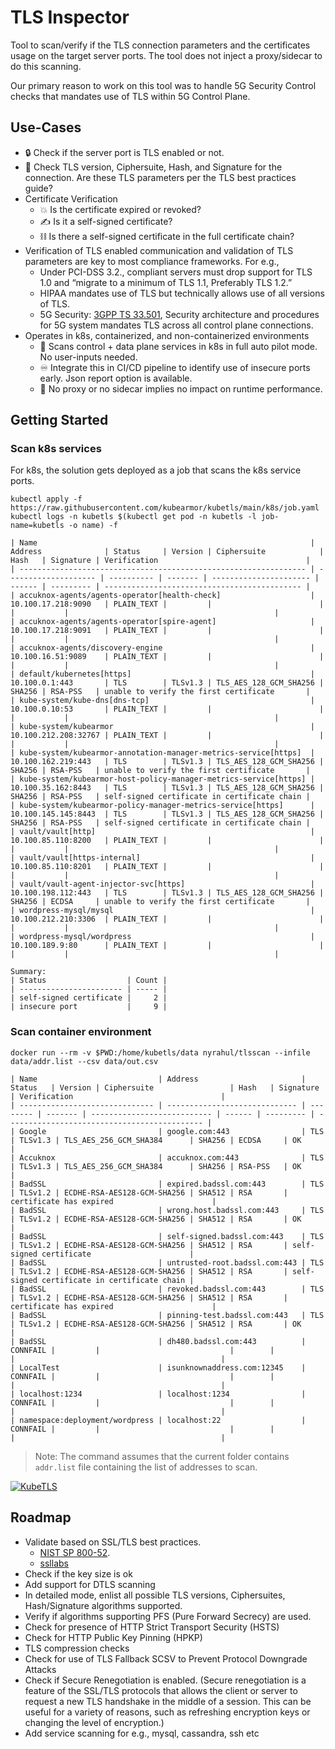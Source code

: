 # TLS Inspector

Tool to scan/verify if the TLS connection parameters and the certificates usage on the target server ports. The tool does not inject a proxy/sidecar to do this scanning.

Our primary reason to work on this tool was to handle 5G Security Control checks that mandates use of TLS within 5G Control Plane.

## Use-Cases
* :lock: Check if the server port is TLS enabled or not.
* :page_with_curl: Check TLS version, Ciphersuite, Hash, and Signature for the connection. Are these TLS parameters per the TLS best practices guide?
* Certificate Verification
  * :boom: Is the certificate expired or revoked?
  * :writing_hand: Is it a self-signed certificate?
  * :chains: Is there a self-signed certificate in the full certificate chain?
* Verification of TLS enabled communication and validation of TLS parameters are key to most compliance frameworks. For e.g.,
  * Under PCI-DSS 3.2., compliant servers must drop support for TLS 1.0 and “migrate to a minimum of TLS 1.1, Preferably TLS 1.2.”
  * HIPAA mandates use of TLS but technically allows use of all versions of TLS.
  * 5G Security: [3GPP TS 33.501](https://www.etsi.org/deliver/etsi_ts/133500_133599/133501/15.04.00_60/ts_133501v150400p.pdf), Security architecture and procedures for 5G system mandates TLS across all control plane connections.
* Operates in k8s, containerized, and non-containerized environments
  * :rocket: Scans control + data plane services in k8s in full auto pilot mode. No user-inputs needed.
  * :infinity: Integrate this in CI/CD pipeline to identify use of insecure ports early. Json report option is available.
  * :dart: No proxy or no sidecar implies no impact on runtime performance.

## Getting Started

### Scan k8s services

For k8s, the solution gets deployed as a job that scans the k8s service ports.

```
kubectl apply -f https://raw.githubusercontent.com/kubearmor/kubetls/main/k8s/job.yaml
kubectl logs -n kubetls $(kubectl get pod -n kubetls -l job-name=kubetls -o name) -f
```
```
| Name                                                             | Address              | Status     | Version | Ciphersuite            | Hash   | Signature | Verification                                 |
| ---------------------------------------------------------------- | -------------------- | ---------- | ------- | ---------------------- | ------ | --------- | -------------------------------------------- |
| accuknox-agents/agents-operator[health-check]                    | 10.100.17.218:9090   | PLAIN_TEXT |         |                        |        |           |                                              |
| accuknox-agents/agents-operator[spire-agent]                     | 10.100.17.218:9091   | PLAIN_TEXT |         |                        |        |           |                                              |
| accuknox-agents/discovery-engine                                 | 10.100.16.51:9089    | PLAIN_TEXT |         |                        |        |           |                                              |
| default/kubernetes[https]                                        | 10.100.0.1:443       | TLS        | TLSv1.3 | TLS_AES_128_GCM_SHA256 | SHA256 | RSA-PSS   | unable to verify the first certificate       |
| kube-system/kube-dns[dns-tcp]                                    | 10.100.0.10:53       | PLAIN_TEXT |         |                        |        |           |                                              |
| kube-system/kubearmor                                            | 10.100.212.208:32767 | PLAIN_TEXT |         |                        |        |           |                                              |
| kube-system/kubearmor-annotation-manager-metrics-service[https]  | 10.100.162.219:443   | TLS        | TLSv1.3 | TLS_AES_128_GCM_SHA256 | SHA256 | RSA-PSS   | unable to verify the first certificate       |
| kube-system/kubearmor-host-policy-manager-metrics-service[https] | 10.100.35.162:8443   | TLS        | TLSv1.3 | TLS_AES_128_GCM_SHA256 | SHA256 | RSA-PSS   | self-signed certificate in certificate chain |
| kube-system/kubearmor-policy-manager-metrics-service[https]      | 10.100.145.145:8443  | TLS        | TLSv1.3 | TLS_AES_128_GCM_SHA256 | SHA256 | RSA-PSS   | self-signed certificate in certificate chain |
| vault/vault[http]                                                | 10.100.85.110:8200   | PLAIN_TEXT |         |                        |        |           |                                              |
| vault/vault[https-internal]                                      | 10.100.85.110:8201   | PLAIN_TEXT |         |                        |        |           |                                              |
| vault/vault-agent-injector-svc[https]                            | 10.100.198.112:443   | TLS        | TLSv1.3 | TLS_AES_128_GCM_SHA256 | SHA256 | ECDSA     | unable to verify the first certificate       |
| wordpress-mysql/mysql                                            | 10.100.212.210:3306  | PLAIN_TEXT |         |                        |        |           |                                              |
| wordpress-mysql/wordpress                                        | 10.100.189.9:80      | PLAIN_TEXT |         |                        |        |           |                                              |

Summary:
| Status                  | Count |
| ----------------------- | ----- |
| self-signed certificate |     2 |
| insecure port           |     9 |
```

### Scan container environment

```
docker run --rm -v $PWD:/home/kubetls/data nyrahul/tlsscan --infile data/addr.list --csv data/out.csv

| Name                           | Address                       | Status   | Version | Ciphersuite                 | Hash   | Signature | Verification                                 |
| ------------------------------ | ----------------------------- | -------- | ------- | --------------------------- | ------ | --------- | -------------------------------------------- |
| Google                         | google.com:443                | TLS      | TLSv1.3 | TLS_AES_256_GCM_SHA384      | SHA256 | ECDSA     | OK                                           |
| Accuknox                       | accuknox.com:443              | TLS      | TLSv1.3 | TLS_AES_256_GCM_SHA384      | SHA256 | RSA-PSS   | OK                                           |
| BadSSL                         | expired.badssl.com:443        | TLS      | TLSv1.2 | ECDHE-RSA-AES128-GCM-SHA256 | SHA512 | RSA       | certificate has expired                      |
| BadSSL                         | wrong.host.badssl.com:443     | TLS      | TLSv1.2 | ECDHE-RSA-AES128-GCM-SHA256 | SHA512 | RSA       | OK                                           |
| BadSSL                         | self-signed.badssl.com:443    | TLS      | TLSv1.2 | ECDHE-RSA-AES128-GCM-SHA256 | SHA512 | RSA       | self-signed certificate                      |
| BadSSL                         | untrusted-root.badssl.com:443 | TLS      | TLSv1.2 | ECDHE-RSA-AES128-GCM-SHA256 | SHA512 | RSA       | self-signed certificate in certificate chain |
| BadSSL                         | revoked.badssl.com:443        | TLS      | TLSv1.2 | ECDHE-RSA-AES128-GCM-SHA256 | SHA512 | RSA       | certificate has expired                      |
| BadSSL                         | pinning-test.badssl.com:443   | TLS      | TLSv1.2 | ECDHE-RSA-AES128-GCM-SHA256 | SHA512 | RSA       | OK                                           |
| BadSSL                         | dh480.badssl.com:443          | CONNFAIL |         |                             |        |           |                                              |
| LocalTest                      | isunknownaddress.com:12345    | CONNFAIL |         |                             |        |           |                                              |
| localhost:1234                 | localhost:1234                | CONNFAIL |         |                             |        |           |                                              |
| namespace:deployment/wordpress | localhost:22                  | CONNFAIL |         |                             |        |           |                                              |
```
> Note: The command assumes that the current folder contains `addr.list` file containing the list of addresses to scan.

[![KubeTLS](https://asciinema.org/a/r7iDki9n3tYX9NHuMiloTASwQ.svg)](https://asciinema.org/a/r7iDki9n3tYX9NHuMiloTASwQ)

## Roadmap
* Validate based on SSL/TLS best practices.
  * [NIST SP 800-52](https://csrc.nist.gov/publications/detail/sp/800-52/rev-2/final).
  * [ssllabs](https://github.com/ssllabs/research/wiki/SSL-and-TLS-Deployment-Best-Practices)
* Check if the key size is ok
* Add support for DTLS scanning
* In detailed mode, enlist all possible TLS versions, Ciphersuites, Hash/Signature algorithms supported.
* Verify if algorithms supporting PFS (Pure Forward Secrecy) are used.
* Check for presence of HTTP Strict Transport Security (HSTS)
* Check for HTTP Public Key Pinning (HPKP)
* TLS compression checks
* Check for use of TLS Fallback SCSV to Prevent Protocol Downgrade Attacks
* Check if Secure Renegotiation is enabled. (Secure renegotiation is a feature of the SSL/TLS protocols that allows the client or server to request a new TLS handshake in the middle of a session. This can be useful for a variety of reasons, such as refreshing encryption keys or changing the level of encryption.)
* Add service scanning for e.g., mysql, cassandra, ssh etc
